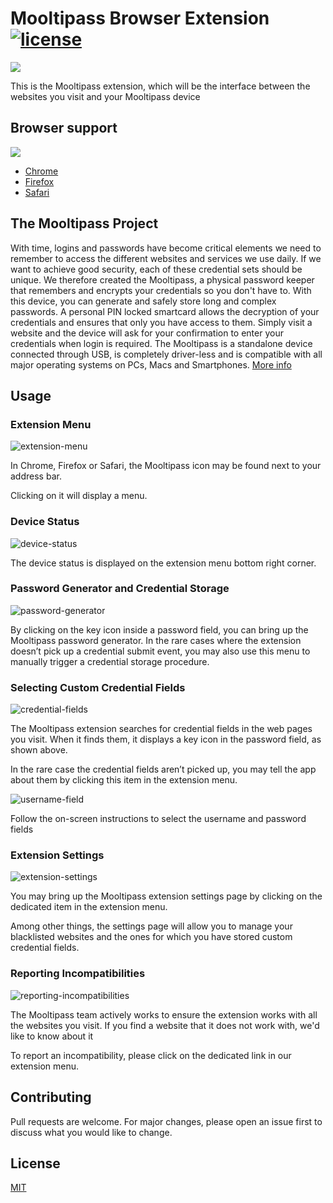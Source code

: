 # Mooltipass Browser Extension [![license](https://img.shields.io/github/license/mashape/apistatus.svg)]()

<img src="https://www.themooltipass.com/ressources/logo_inverted.png" />

This is the Mooltipass extension, which will be the interface between
the websites you visit and your Mooltipass device

## Browser support

<img src="https://www.themooltipass.com/images/gallery/safari-chrome-ff.png" />

* [Chrome](https://chrome.google.com/webstore/detail/mooltipass-extension/ffemldjbbfhimggdkkckolidemlllklk)
* [Firefox](https://addons.mozilla.org/en-US/firefox/addon/mooltipass-extension/)
* [Safari](https://safari-extensions.apple.com/details/?id=com.stephanelectronics.mooltipass-KC7DELHDSA)


## The Mooltipass Project

With time, logins and passwords have become critical elements we need to remember to access the different websites and services we use daily. If we want to achieve good security, each of these credential sets should be unique.
We therefore created the Mooltipass, a physical password keeper that remembers and encrypts your credentials so you don't have to. With this device, you can generate and safely store long and complex passwords. A personal PIN locked smartcard allows the decryption of your credentials and ensures that only you have access to them. Simply visit a website and the device will ask for your confirmation to enter your credentials when login is required.
The Mooltipass is a standalone device connected through USB, is completely driver-less and is compatible with all major operating systems on PCs, Macs and Smartphones. [More info](https://www.themooltipass.com/)

## Usage

###  Extension Menu 

<img src="./images/user-manual-extension-menu.jpg" alt="extension-menu" />

In Chrome, Firefox or Safari, the Mooltipass icon
may be found next to your address bar. 

Clicking on it will display a menu. 

###  Device Status 

<img src="./images/user-manual-device-status.jpg" alt="device-status" />

The device status is displayed on the extension 
menu bottom right corner. 

###  Password Generator and Credential Storage 

<img src="./images/user-manual-password-generator.jpg" alt="password-generator" />

By clicking on the key icon inside a password field, you can bring up the Mooltipass password generator.
In the rare cases where the 
extension doesn’t pick up a credential submit event, you may also use this menu to manually trigger a credential storage procedure. 

### Selecting Custom Credential Fields 

<img src="./images/user-manual-credential-fields.jpg" alt="credential-fields" />

The Mooltipass extension searches for credential fields in the web pages you visit. 
When it finds them, it displays a key icon in the password field, as shown above. 

In the rare case the credential fields aren’t
picked up, you may tell the app about them by clicking this item in the extension menu.

<img src="./images/user-manual-username-field.jpg" alt="username-field" />

Follow the on-screen instructions to select the username and password fields

### Extension Settings

<img src="./images/user-manual-extension-settings.jpg" alt="extension-settings" />

You may bring up the Mooltipass extension settings 
page by clicking on the dedicated item in the extension menu.

Among other things, the settings page will allow 
you to manage your blacklisted websites and the ones for which you have stored custom credential fields.

### Reporting Incompatibilities

<img src="./images/user-manual-reporting-incompatibilities.jpg" alt="reporting-incompatibilities" />

The Mooltipass team actively works to ensure the 
extension works with all the websites you visit. If you find a website that it does not work with, we'd like to know about it

To report an incompatibility, please click on the dedicated link in our extension menu. 

## Contributing

Pull requests are welcome. For major changes, please open an issue
first to discuss what you would like to change.

## License
[MIT](https://choosealicense.com/licenses/mit/)